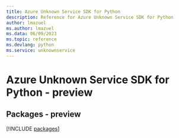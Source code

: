 ```yaml
---
title: Azure Unknown Service SDK for Python
description: Reference for Azure Unknown Service SDK for Python
author: lmazuel
ms.author: lmazuel
ms.data: 06/09/2023
ms.topic: reference
ms.devlang: python
ms.service: unknownservice
---
```

# Azure Unknown Service SDK for Python - preview
## Packages - preview
[!INCLUDE [packages](unknown-service-index.md)]